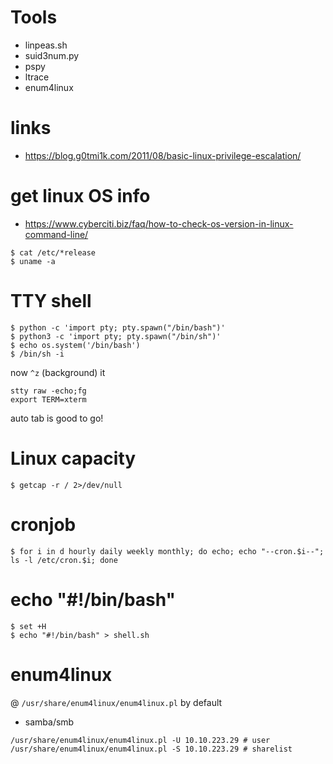 # Tools
- linpeas.sh
- suid3num.py
- pspy
- ltrace
- enum4linux


# links
- https://blog.g0tmi1k.com/2011/08/basic-linux-privilege-escalation/

# get linux OS info
- https://www.cyberciti.biz/faq/how-to-check-os-version-in-linux-command-line/
```console
$ cat /etc/*release
$ uname -a 
```

# TTY shell
```console
$ python -c 'import pty; pty.spawn("/bin/bash")'
$ python3 -c 'import pty; pty.spawn("/bin/sh")'
$ echo os.system('/bin/bash')
$ /bin/sh -i
```
now `^z` (background) it
```
stty raw -echo;fg
export TERM=xterm
```
auto tab is good to go!
# Linux capacity
```console
$ getcap -r / 2>/dev/null
```
# cronjob
```console
$ for i in d hourly daily weekly monthly; do echo; echo "--cron.$i--"; ls -l /etc/cron.$i; done
```

# echo "#!/bin/bash"
```console
$ set +H
$ echo "#!/bin/bash" > shell.sh
```

# enum4linux
@ `/usr/share/enum4linux/enum4linux.pl` by default
- samba/smb
```console
/usr/share/enum4linux/enum4linux.pl -U 10.10.223.29 # user
/usr/share/enum4linux/enum4linux.pl -S 10.10.223.29 # sharelist
```